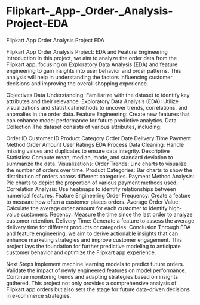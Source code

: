 # Flipkart-_App-_Order-_Analysis-Project-EDA
Flipkart App Order Analysis Project  EDA

Flipkart App Order Analysis Project: EDA and Feature Engineering
Introduction
In this project, we aim to analyze the order data from the Flipkart app, focusing on Exploratory Data Analysis (EDA) and feature engineering to gain insights into user behavior and order patterns. This analysis will help in understanding the factors influencing customer decisions and improving the overall shopping experience.

Objectives
Data Understanding: Familiarize with the dataset to identify key attributes and their relevance.
Exploratory Data Analysis (EDA): Utilize visualizations and statistical methods to uncover trends, correlations, and anomalies in the order data.
Feature Engineering: Create new features that can enhance model performance for future predictive analytics.
Data Collection
The dataset consists of various attributes, including:

Order ID
Customer ID
Product Category
Order Date
Delivery Time
Payment Method
Order Amount
User Ratings
EDA Process
Data Cleaning: Handle missing values and duplicates to ensure data integrity.
Descriptive Statistics: Compute mean, median, mode, and standard deviation to summarize the data.
Visualizations:
Order Trends: Line charts to visualize the number of orders over time.
Product Categories: Bar charts to show the distribution of orders across different categories.
Payment Method Analysis: Pie charts to depict the proportion of various payment methods used.
Correlation Analysis: Use heatmaps to identify relationships between numerical features.
Feature Engineering
Order Frequency: Create a feature to measure how often a customer places orders.
Average Order Value: Calculate the average order amount for each customer to identify high-value customers.
Recency: Measure the time since the last order to analyze customer retention.
Delivery Time: Generate a feature to assess the average delivery time for different products or categories.
Conclusion
Through EDA and feature engineering, we aim to derive actionable insights that can enhance marketing strategies and improve customer engagement. This project lays the foundation for further predictive modeling to anticipate customer behavior and optimize the Flipkart app experience.

Next Steps
Implement machine learning models to predict future orders.
Validate the impact of newly engineered features on model performance.
Continue monitoring trends and adapting strategies based on insights gathered.
This project not only provides a comprehensive analysis of Flipkart app orders but also sets the stage for future data-driven decisions in e-commerce strategies.
